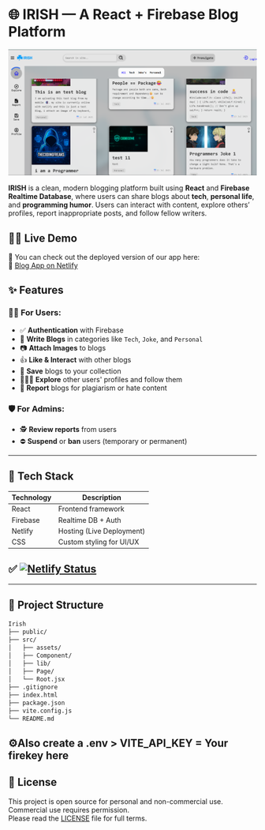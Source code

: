 # 🌐 IRISH — A React + Firebase Blog Platform

![screenshot](./src/assets/Image/scrnShot.png) 

**IRISH** is a clean, modern blogging platform built using **React** and **Firebase Realtime Database**, where users can share blogs about **tech**, **personal life**, and **programming humor**. Users can interact with content, explore others’ profiles, report inappropriate posts, and follow fellow writers.

## 🧑‍💻 Live Demo

🚀 You can check out the deployed version of our app here:  
🔗 [Blog App on Netlify](https://warchild.netlify.app/)



## ✨ Features

### 🧑‍💻 For Users:
- ✅ **Authentication** with Firebase
- 📝 **Write Blogs** in categories like `Tech`, `Joke`, and `Personal`
- 📷 **Attach Images** to blogs
- 👍 **Like & Interact** with other blogs
- 🧾 **Save** blogs to your collection
- 🧑‍🤝‍🧑 **Explore** other users' profiles and follow them
- 🚩 **Report** blogs for plagiarism or hate content

### 🛡️ For Admins:
- 🕵️ **Review reports** from users
- ⛔ **Suspend** or **ban** users (temporary or permanent)

---

## 🔧 Tech Stack

| Technology | Description                     |
|------------|---------------------------------|
| React      | Frontend framework              |
| Firebase   | Realtime DB + Auth              |
| Netlify    | Hosting (Live Deployment)       |
| CSS        | Custom styling for UI/UX        |

## ✅ [![Netlify Status](https://api.netlify.com/api/v1/badges/36bb9d2e-a147-4df6-8b5b-9048315bd479/deploy-status)](https://app.netlify.com/sites/warchild/deploys)

---

## 📂 Project Structure
```
Irish
├── public/                  
├── src/                     
│   ├── assets/              
│   ├── Component/           
│   ├── lib/                 
│   ├── Page/                
│   └── Root.jsx             
├── .gitignore               
├── index.html               
├── package.json             
├── vite.config.js           
└── README.md                
```
## ⚙️Also create a .env > VITE_API_KEY = Your firekey here

## 📄 License

This project is open source for personal and non-commercial use.  
Commercial use requires permission.  
Please read the [LICENSE](./LICENSE) file for full terms.
